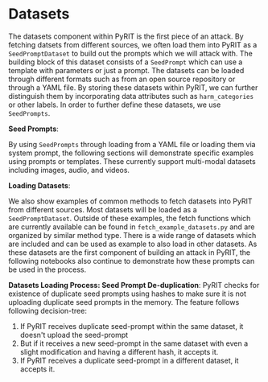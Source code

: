 # Datasets

The datasets component within PyRIT is the first piece of an attack. By fetching datsets from different sources, we often load them into PyRIT as a `SeedPromptDataset` to build out the prompts which we will attack with. The building block of this dataset consists of a `SeedPrompt` which can use a template with parameters or just a prompt. The datasets can be loaded through different formats such as from an open source repository or through a YAML file. By storing these datasets within PyRIT, we can further distinguish them by incorporating data attributes such as `harm_categories` or other labels. In order to further define these datasets, we use `SeedPrompts`.

**Seed Prompts**:

By using `SeedPrompts` through loading from a YAML file or loading them via system prompt, the following sections will demonstrate specific examples using prompts or templates. These currently support multi-modal datasets including images, audio, and videos.

**Loading Datasets**:

We also show examples of common methods to fetch datasets into PyRIT from different sources. Most datasets will be loaded as a `SeedPromptDataset`. Outside of these examples, the fetch functions which are currently available can be found in `fetch_example_datasets.py` and are organized by similar method type. There is a wide range of datasets which are included and can be used as example to also load in other datasets. As these datasets are the first component of building an attack in PyRIT, the following notebooks also continue to demonstrate how these prompts can be used in the process.

**Datasets Loading Process: Seed Prompt De-duplication**:
PyRIT checks for existence of duplicate seed prompts using hashes to make sure it is not uploading duplicate seed prompts in the memory. The feature follows following decision-tree:

1. If PyRIT receives duplicate seed-prompt within the same dataset, it doesn't upload the seed-prompt
2. But if it receives a new seed-prompt in the same dataset with even a slight modification and having a different hash, it accepts it.
3. If PyRIT receives a duplicate seed-prompt in a different dataset, it accepts it.
